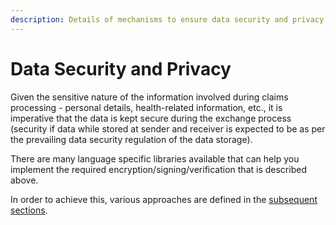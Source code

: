```yaml
---
description: Details of mechanisms to ensure data security and privacy
---
```


# Data Security and Privacy

Given the sensitive nature of the information involved during claims processing - personal details, health-related information, etc., it is imperative that the data is kept secure during the exchange process (security if data while stored at sender and receiver is expected to be as per the prevailing data security regulation of the data storage).

There are many language specific libraries available that can help you implement the required encryption/signing/verification that is described above.

In order to achieve this, various approaches are defined in the [subsequent sections](transport-security.md).
